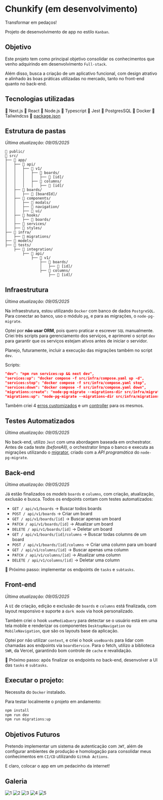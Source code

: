 # Chunkify (em desenvolvimento)

Transformar em pedaços!

Projeto de desenvolvimento de app no estilo `Kanban`.

## Objetivo

Este projeto tem como principal objetivo consolidar os conhecimentos que venho adquirindo em desenvolvimento `Full-stack`.

Além disso, busca a criação de um aplicativo funcional, com design atrativo e alinhado às boas práticas utilizadas no mercado, tanto no front-end quanto no back-end.

## Tecnologias utilizadas

🔹 Next.js 🔹 React 🔹 Node.js 🔹 Typescript 🔹 Jest 🔹 PostgresSQL 🔹 Docker 🔹 Tailwindcss 🔸 [package.json](https://github.com/m4rcone/chunkify/blob/c44a6b55efbe84d5b23342dc703a27f1bd960421/package.json)

## Estrutura de pastas

_Última atualização: 09/05/2025_

```
📂 public/
📂 src/
├── 📂 app/
│   ├── 📂 api/
│   │   ├── 📂 v1/
│   │   │   ├── 📂 boards/
│   │   │   │   ├── 📂 [id]/
│   │   │   ├── 📂 columns/
│   │   │   │   ├── 📂 [id]/
│   ├── 📂 boards/
│   │   ├── 📂 [boardId]/
│   ├── 📂 components/
│   │   ├── 📂 modals/
│   │   ├── 📂 navigation/
│   │   ├── 📂 ui/
│   ├── 📂 hooks/
│   │   ├── 📂 boards/
│   ├── 📂 services/
│   ├── 📂 styles/
├── 📂 infra/
│   ├── 📂 migrations/
├── 📂 models/
├── 📂 tests/
    ├── 📂 integration/
        ├── 📂 api/
            ├── 📂 v1/
                ├── 📂 boards/
                │   ├── 📂 [id]/
                ├── 📂 columns/
                    ├── 📂 [id]/
```

## Infraestrutura

_Última atualização: 09/05/2025_

Na infraestrutura, estou utilizando `Docker` com banco de dados `PostgreSQL`. Para conectar ao banco, uso o módulo `pg`, e para as migrações, o `node-pg-migrate`.

Optei por **não usar ORM**, pois quero praticar e escrever `SQL` manualmente. Criei três scripts para gerenciamento dos serviços, e aprimorei o script `dev` para garantir que os serviços estejam ativos antes de iniciar o servidor.

Planejo, futuramente, incluir a execução das migrações também no script `dev`.

Scripts:

```json
"dev": "npm run services:up && next dev",
"services:up": "docker compose -f src/infra/compose.yaml up -d",
"services:stop": "docker compose -f src/infra/compose.yaml stop",
"services:down": "docker compose -f src/infra/compose.yaml down",
"migrations:create": "node-pg-migrate --migrations-dir src/infra/migrations create",
"migrations:up": "node-pg-migrate --migrations-dir src/infra/migrations --envPath .env.development up",
```

Também criei 4 [erros customizados](https://github.com/m4rcone/chunkify/blob/c44a6b55efbe84d5b23342dc703a27f1bd960421/src/infra/errors.ts) e um [controller](https://github.com/m4rcone/chunkify/blob/c44a6b55efbe84d5b23342dc703a27f1bd960421/src/infra/controller.ts) para os mesmos.

## Testes Automatizados

_Última atualização: 09/05/2025_

No back-end, utilizo `Jest` com uma abordagem baseada em orchestrator. Antes de cada teste _(beforeAll)_, o orchestrator limpa o banco e executa as migrações utilizando o [migrator](https://github.com/m4rcone/chunkify/blob/c44a6b55efbe84d5b23342dc703a27f1bd960421/src/models/migrator.ts), criado com a _API programática_ do `node-pg-migrate`.

## Back-end

_Última atualização: 09/05/2025_

Já estão finalizados os _models_ `boards` e `columns`, com criação, atualização, exclusão e busca. Todos os endpoints contam com testes automatizados:

- `GET / api/v1/boards` -> Buscar todos boards
- `POST / api/v1/boards` -> Criar um board
- `GET / api/v1/boards/[id]` -> Buscar apenas um board
- `PATCH / api/v1/boards/[id]` -> Atualizar um board
- `DELETE / api/v1/boards/[id]` -> Deletar um board
- `GET / api/v1/boards/[id]/columns` -> Buscar todas columns de um board
- `POST / api/v1/boards/[id]/columns` -> Criar uma column para um board
- `GET / api/v1/columns/[id]` -> Buscar apenas uma column
- `PATCH / api/v1/columns/[id]` -> Atualizar uma column
- `DELETE / api/v1/columns/[id]` -> Deletar uma column

📌 Próximo passo: implementar os endpoints de `tasks` e `subtasks`.

## Front-end

_Última atualização: 09/05/2025_

A `UI` de criação, edição e exclusão de `boards` e `columns` está finalizada, com layout responsivo e suporte a `dark mode` via hook personalizado.

Também criei o hook `useMediaQuery` para detectar se o usuário está em uma tela mobile e renderizar os componentes `DesktopNavigation` ou `MobileNavigation`, que são os layouts base da aplicação.

Optei por não utilizar `context`, e criei o hook `useBoards` para lidar com chamadas aos endpoints via `boardService`. Para o fetch, utilizo a biblioteca `SWR`, da Vercel, garantindo bom controle de `cache` e revalidação.

📌 Próximo passo: após finalizar os endpoints no back-end, desenvolver a UI das `tasks` e `subtasks`.

## Executar o projeto:

Necessita do `Docker` instalado.

Para testar localmente o projeto em andamento:

```bash
npm install
npm run dev
npm run migrations:up
```

## Objetivos Futuros

Pretendo implementar um sistema de autenticação com `JWT`, além de configurar ambientes de produção e homologação para consolidar meus conhecimentos em `CI/CD` utilizando `GitHub Actions`.

E claro, colocar o app em um pedacinho da internet!

## Galeria

![1](https://github.com/user-attachments/assets/825fb105-e78c-4348-879f-5da024739c2e)
![2](https://github.com/user-attachments/assets/a6ed0481-7fa2-41ae-ac81-19d026b77957)
![3](https://github.com/user-attachments/assets/92bba8be-237b-44dd-a9b4-4939db47cd36)
![4](https://github.com/user-attachments/assets/7a35fe0f-2b5d-476e-8d96-d4bf1c08e5d8)
![5](https://github.com/user-attachments/assets/4a9ce8d0-6765-41ff-ad48-b99798f59aed)

